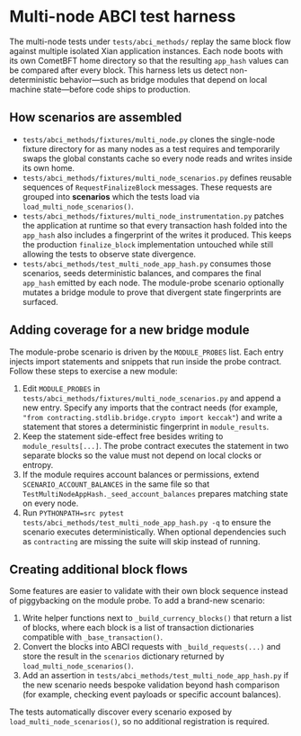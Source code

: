 # Multi-node ABCI test harness

The multi-node tests under `tests/abci_methods/` replay the same block flow
against multiple isolated Xian application instances.  Each node boots with its
own CometBFT home directory so that the resulting `app_hash` values can be
compared after every block.  This harness lets us detect non-deterministic
behavior—such as bridge modules that depend on local machine state—before code
ships to production.

## How scenarios are assembled

* `tests/abci_methods/fixtures/multi_node.py` clones the single-node fixture
  directory for as many nodes as a test requires and temporarily swaps the
  global constants cache so every node reads and writes inside its own home.
* `tests/abci_methods/fixtures/multi_node_scenarios.py` defines reusable
  sequences of `RequestFinalizeBlock` messages.  These requests are grouped into
  **scenarios** which the tests load via `load_multi_node_scenarios()`.
* `tests/abci_methods/fixtures/multi_node_instrumentation.py` patches the
  application at runtime so that every transaction hash folded into the
  `app_hash` also includes a fingerprint of the writes it produced.  This keeps
  the production `finalize_block` implementation untouched while still allowing
  the tests to observe state divergence.
* `tests/abci_methods/test_multi_node_app_hash.py` consumes those scenarios,
  seeds deterministic balances, and compares the final `app_hash` emitted by
  each node.  The module-probe scenario optionally mutates a bridge module to
  prove that divergent state fingerprints are surfaced.

## Adding coverage for a new bridge module

The module-probe scenario is driven by the `MODULE_PROBES` list.  Each entry
injects import statements and snippets that run inside the probe contract.
Follow these steps to exercise a new module:

1. Edit `MODULE_PROBES` in
   `tests/abci_methods/fixtures/multi_node_scenarios.py` and append a new entry.
   Specify any imports that the contract needs (for example,
   `"from contracting.stdlib.bridge.crypto import keccak"`) and write a
   statement that stores a deterministic fingerprint in `module_results`.
2. Keep the statement side-effect free besides writing to
   `module_results[...]`.  The probe contract executes the statement in two
   separate blocks so the value must not depend on local clocks or entropy.
3. If the module requires account balances or permissions, extend
   `SCENARIO_ACCOUNT_BALANCES` in the same file so that
   `TestMultiNodeAppHash._seed_account_balances` prepares matching state on
   every node.
4. Run `PYTHONPATH=src pytest tests/abci_methods/test_multi_node_app_hash.py -q`
   to ensure the scenario executes deterministically.  When optional dependencies
   such as `contracting` are missing the suite will skip instead of running.

## Creating additional block flows

Some features are easier to validate with their own block sequence instead of
piggybacking on the module probe.  To add a brand-new scenario:

1. Write helper functions next to `_build_currency_blocks()` that return a list
   of blocks, where each block is a list of transaction dictionaries compatible
   with `_base_transaction()`.
2. Convert the blocks into ABCI requests with `_build_requests(...)` and store
   the result in the `scenarios` dictionary returned by
   `load_multi_node_scenarios()`.
3. Add an assertion in `tests/abci_methods/test_multi_node_app_hash.py` if the
   new scenario needs bespoke validation beyond hash comparison (for example,
   checking event payloads or specific account balances).

The tests automatically discover every scenario exposed by
`load_multi_node_scenarios()`, so no additional registration is required.
